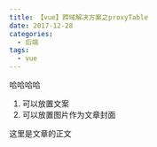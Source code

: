 ```yaml
---
title: 【vue】跨域解决方案之proxyTable
date: 2017-12-28
categories:
  - 后端
tags:
  - vue
---
```


哈哈哈哈
1. 可以放置文案
2. 可以放置图片作为文章封面

<!-- more -->
这里是文章的正文